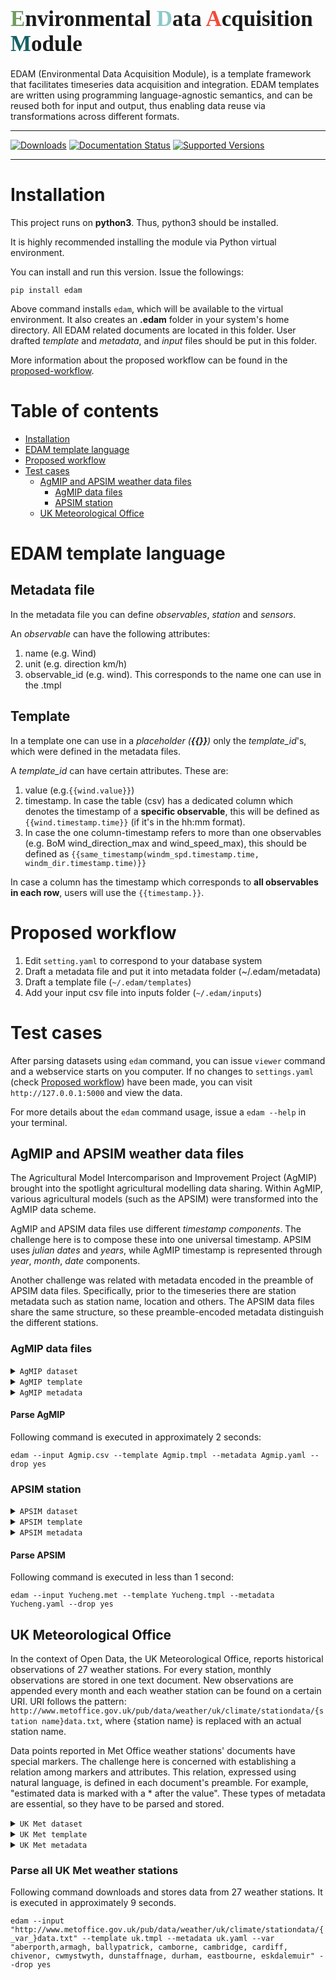 # <span style="font-family:Papyrus; font-size:35px;"><span style="color: rgb(112,156,96);">**E**</span>nvironmental <span style="color: rgb(140,201,200);">**D**</span>ata <span style="color: rgb(245,74,57);">**A**</span>cquisition <span style="color: rgb(21,97,101);">**M**</span>odule</span>

EDAM (Environmental Data Acquisition Module), is a template framework that facilitates 
timeseries data acquisition and integration. EDAM templates are written using programming 
language-agnostic semantics, and can be reused both for input and output, thus enabling 
data reuse via transformations across different formats.

---
[![Downloads](https://pepy.tech/badge/edam)](https://pepy.tech/project/edam)
[![Documentation Status](https://readthedocs.org/projects/edam/badge/?version=latest)](https://edam.readthedocs.io/en/latest/?badge=latest)
[![Supported Versions](https://img.shields.io/pypi/pyversions/edam.svg)](https://pypi.org/project/edam)

---

# Installation

This project runs on **python3**. Thus, python3 should be installed.

It is highly recommended installing the module via Python virtual environment.  

You can install and run this version. Issue the followings:

`pip install edam`

Above command installs `edam`, which will be available to the virtual environment. 
It also creates an **.edam** folder in your system's home directory. 
All EDAM related documents are located in this folder. 
User drafted *template* and *metadata*, and *input* files should be put in this folder. 

More information about the proposed workflow can be found in the [proposed-workflow](#proposed-workflow). 

# Table of contents

- [Installation](#installation)   
- [EDAM template language](#edam-template-language)   
- [Proposed workflow](#proposed-workflow)
- [Test cases](#test-cases)   
  - [AgMIP and APSIM weather data files](#agmip-and-apsim-weather-data-files)
     - [AgMIP data files](#agmip-data-files)
     - [APSIM station](#apsim-station)
  - [UK Meteorological Office](#uk-meteorological-office)


# EDAM template language

## Metadata file

In the metadata file you can define *observables*, *station* and *sensors*. 

An *observable* can have the following attributes: 
1. name (e.g. Wind)
2. unit (e.g. direction km/h)
3. observable_id (e.g. wind). This corresponds to the name one can use in the .tmpl

## Template

In a template one can use in a *placeholder (**{{}}**)* only the *template_id*'s, which were defined in the metadata files. 

A *template_id* can have certain attributes. 
These are:
1. value (e.g.`{{wind.value}}`)
2. timestamp. In case the table (csv) has a dedicated column which denotes the timestamp of a **specific observable**, this will be defined as `{{wind.timestamp.time}}` (if it's in the hh:mm format).
3. In case the one column-timestamp refers to more than one observables (e.g. BoM wind_direction_max and wind_speed_max), this should be defined as `{{same_timestamp(windm_spd.timestamp.time, windm_dir.timestamp.time)}}`

In case a column has the timestamp which corresponds to **all observables in each row**, users will use the `{{timestamp.}}`.  

# Proposed workflow

1. Edit `setting.yaml` to correspond to your database system 
1. Draft a metadata file and put it into metadata folder (~/.edam/metadata)
2. Draft a template file (`~/.edam/templates`)
3. Add your input csv file into inputs folder (`~/.edam/inputs`)

# Test cases

After parsing datasets using `edam` command, you can issue `viewer` command 
and a webservice starts on you computer. If no changes to `settings.yaml` 
(check [Proposed workflow](#proposed-workflow)) have been made, you can visit 
`http://127.0.0.1:5000` and view the data. 

For more details about the `edam` command usage, issue a `edam --help` in your terminal.  

## **AgMIP and APSIM weather data files**

The Agricultural Model Intercomparison and Improvement Project (AgMIP) brought into the spotlight agricultural modelling data sharing. 
Within AgMIP, various agricultural models (such as the APSIM) were transformed into the AgMIP data scheme. 

AgMIP and APSIM data files use different *timestamp components*. 
The challenge here is to compose these into one universal timestamp. 
APSIM uses *julian dates* and *years*, while AgMIP timestamp is represented through *year*, *month*, *date* components. 

Another challenge was related with metadata encoded in the preamble of APSIM data files. 
Specifically, prior to the timeseries there are station metadata such as station name, location and others. 
The APSIM data files share the same structure, so these preamble-encoded metadata distinguish the different stations. 


### AgMIP data files

<details>
    <summary><code>AgMIP dataset</code></summary>

```csv
@DATE    YYYY  MM  DD  SRAD  TMAX  TMIN  RAIN  WIND  DEWP  VPRS  RHUM
1980001  1980   1   1  15.0  26.0  12.2   0.0   1.4   4.8   8.6    25
1980002  1980   1   2   6.9  21.2   9.5   0.0   1.6   8.1  10.8    42
1980003  1980   1   3  10.7  22.2  14.7   8.0   1.5  11.9  14.0    52
1980004  1980   1   4  15.6  24.0  10.0   0.0   2.9   9.2  11.7    39
1980005  1980   1   5  16.3  23.9  12.0   0.0   2.7   1.7   6.9    23
1980006  1980   1   6  15.0  23.0  11.8   0.0   2.7   2.8   7.5    26
1980007  1980   1   7  16.5  22.2  11.4   0.0   2.5  -0.5   5.9    22
```
</details>

<details>
    <summary><code>AgMIP template</code></summary>


```csv
@DATE    YYYY  MM  DD  SRAD  TMAX  TMIN  RAIN  WIND  DEWP  VPRS  RHUM
{%for timestamp, srad, tmax, tmin, rain, wind, dewp, vprs, rhum in chunk%}
1980001  {{timestamp.year}}   {{timestamp.month}}   {{timestamp.day}}  {{srad.value}}  {{tmax.value}}  {{tmin.value}}   {{rain.value}}   {{wind.value}}   {{dewp.value}}   {{vprs.value}}    {{rhum.value}}
{%endfor%}
```
</details>

<details>
    <summary><code>AgMIP metadata</code></summary>
```yaml
Station:
    name: Agmip
    mobile: False
    latitude: 23.200
    longitude: 89.330
    license: Attribution
    tags:
        key1: value1
        key2: value2
Observables:
    - observable_id: tmin
      name: Temperature Min
      ontology: https://edam.org#Temperature
      qualifiers: https://edam.org#min
    - observable_id: tmax
      name: Temperature Max
      ontology: https://edam.org#Temperature
      qualifiers: https://edam.org#max
    - observable_id: rain
      name: Rain
      ontology: https://edam.org#Rain
    - observable_id: srad
      name: Solar radiation
      ontology: https://edam.org#SolarRadiation
    - observable_id: wind
      name: Wind
      ontology: https://edam.org#WindSpeed
    - observable_id: rhum
      name: Humidity
      ontology: https://edam.org#RelativeHumidity
    - observable_id: vprs
      name: Vprs
      ontology: https://edam.org#VaporPressure
    - observable_id: dewp
      name: Dewing point
      ontology: https://edam.org#DewingPoint
Units of Measurement:
    - name: Megajoule per square metre
      symbol: MJ/m^2
      relevant_observables: srad
    - name: Kilopascal
      symbol: kPa
      relevant_observables: vprs
    - name: Percent
      symbol: \%
      relevant_observables: rhum
    - name: Celcius
      symbol: degC
      relevant_observables: tmin, tmax, dewp
    - name: Millimeters
      symbol: mm
      relevant_observables: rain
    - name: kilometers per hour
      symbol: km/hr
      relevant_observables: wind
```
</details>

#### Parse AgMIP

Following command is executed in approximately 2 seconds:

`edam --input Agmip.csv --template Agmip.tmpl --metadata Agmip.yaml --drop yes`   


### APSIM station

<details>
    <summary><code>APSIM dataset</code></summary>

```csv
[weather.met.weather]

Latitude   =   36.68
longitude   =   116.98
tav   =   14.6   (oC)   !   annual   average   ambient   temperature
amp   =   28.2   (oC)   !   annual   amplitude   in   mean   monthly   temperature
!!!!   1/01/1961   to   31/12/2005
   day   year   radn   maxt   mint   rain   wind   RH
   273   2002   17.5   27.2   14.6   0   3.5   54
  274   2002   13.6   23.1   14.7   0   5.3   40
  275   2002   15.8   27.1   11.1   0   5.5   29
  276   2002   15.5   25.8   16.5   0   3.8   39
  277   2002   14.9   25.5   14.6   0   2.5   63
  278   2002   15.2   23.1   15.2   0   3   47
  279   2002   13.4   19.9   10.9   0   3   38
  280   2002   15.7   19.3   8.2   0   2.5   47
```
</details>

<details>
    <summary><code>APSIM template</code></summary>

```csv
[weather.met.weather]

Latitude   =   {{station.latitude}}
longitude   =   {{station.longitude}}
tav   =   {{station.tags.tav}}
amp   =   {{station.tags.amp}}
!!!!   1/01/1961   to   31/12/2005
   day   year   radn   maxt   mint   rain   wind   RH
{%for timestamp, radn,maxt,mint,rain,wind,RH in chunk%}
{{timestamp.dayofyear}}  {{timestamp.year}}  {{radn.value}}  {{maxt.value}}  {{mint.value}}  {{rain.value}}  {{wind.value}}  {{RH.value}}
{%endfor%}
```
</details>

<details>
    <summary><code>APSIM metadata</code></summary>

```yaml
Station:
    name: Yucheng
    license: Attribution
Observables:
    - observable_id: mint
      name: Temperature
      ontology: https://edam.org#Temperature
      qualifiers: https://edam.org#min
    - observable_id: maxt
      name: Max Temperature
      ontology: https://edam.org#Temperature
      qualifiers: https://edam.org#max
    - observable_id: rain
      name: Rain
      ontology: https://edam.org#Rain
    - observable_id: radn
      name: Solar radiation
      ontology: https://edam.org#SolarRadiation
    - observable_id: wind
      name: Wind
      ontology: https://edam.org#WindSpeed
    - observable_id: RH
      name: Relative humidity
      ontology: https://edam.org#RelativeHumidity
Units of Measurement:
    - name: Millijoule per square meters
      symbol: mJ/m^2
      relevant_observables: radn
    - name: Percent
      symbol: \%
      relevant_observables: RH
    - name: Celcius
      symbol: degC
      relevant_observables: mint, maxt
    - name: Millimeters
      symbol: mm
      relevant_observables: rain
    - name: Meters per second
      symbol: m/s
      relevant_observables: wind
```

</details>

#### Parse APSIM

Following command is executed in less than 1 second:

`edam --input Yucheng.met --template Yucheng.tmpl --metadata Yucheng.yaml --drop yes`   


## **UK Meteorological Office**

In the context of Open Data, the UK Meteorological Office, reports historical observations of 27 weather stations. 
For every station, monthly observations are stored in one text document. 
New observations are appended every month and each weather station can be found on a certain URI. 
URI follows the pattern: 
`http://www.metoffice.gov.uk/pub/data/weather/uk/climate/stationdata/{station name}data.txt`, where {station name} is replaced with an actual station name. 

Data points reported in Met Office weather stations' documents have special markers. 
The challenge here is concerned with establishing a relation among markers and attributes. 
This relation, expressed using natural language, is defined in each document's preamble. 
For example, "estimated data is marked with a * after the value". 
These types of metadata are essential, so they have to be parsed and stored. 



<details>
    <summary><code>UK Met dataset</code></summary>

```csv
Cwmystwyth
Location: 277300E 274900N, Lat 52.358 Lon -3.802, 301 metres amsl
Estimated data is marked with a * after the value.
Missing data (more than 2 days missing in month) is marked by  ---.
Sunshine data taken from an automatic Kipp & Zonen sensor marked with a #, otherwise sunshine data taken from a Campbell Stokes recorder.
   yyyy  mm   tmax    tmin      af    rain     sun
              degC    degC    days      mm   hours
   1959   1    4.5    -1.9      20    ---     57.2
  1959    2    7.3     0.9      15    ---     87.2
  1959    3    8.4     3.1       3    ---     81.6
  1959    4   10.8     3.7       1    ---    107.4
  1959    5   15.8     5.8       1    ---    213.5
  1959    6   16.9     8.2       0    ---    209.4
  1959    7   18.5     9.5       0    ---    167.8
  1959    8   19.0    10.5       0    ---    164.8
  1959    9   18.3     5.9       0    ---    196.5
  1959   10   14.8     7.9       1    ---    101.1
  1959   11    8.8     3.9       3    ---     38.9
  1959   12    7.2     2.5       3    ---     19.2
```

</details>

<details>
    <summary><code>UK Met template</code></summary>

```csv
{{station.name}}
Location:{{station.location}}, Lat {{station.latitude}} Lon {{station.longitude}}, {{station.tags.altitude}}
Estimated data is marked with a * after the value.
Missing data (more than 2 days missing in month) is marked by  ---.
Sunshine data taken from an automatic Kipp & Zonen sensor marked with a #, otherwise sunshine data taken from a Campbell Stokes recorder.
   yyyy  mm   tmax    tmin      af    rain     sun
              degC    degC    days      mm   hours
{%for timestamp, tmax,tmin,af,rain,sun in chunk%}
{{timestamp.year}}  {{timestamp.month}}  {{tmax.value}}  {{tmin.value}}  {{af.value}}  {{rain.value}}  {{sun.value}}
{%endfor%}
```

</details>

<details>
    <summary><code>UK Met metadata</code></summary>

```yaml
Station:
    license: Attribution
    region: United Kingdom
    url: http://www.metoffice.gov.uk/
    tags:
        key1:value1
        key2:value2
Observables:
    -   observable_id: tmin
        name: Temperature minimum
        ontology: https://edam.org#Temperature
        qualifiers: https://edam.org#min
    -   observable_id: tmax
        name: Temperature Max
        ontology: https://edam.org#Temperature
        qualifiers: https://edam.org#max
    -   observable_id: rain
        name: Rain
        ontology: https://edam.org#Rain
    -   observable_id: af
        name: Days of air frost
        ontology: https://edam.org#AirFrostDays
    -   observable_id: sun
        name: Sunshine duration
        ontology: https://edam.org#SunShineDuration
Units of Measurement:
    -   name: Days
        symbol: D
        relevant_observables: af, sun
    -   name: Celcius
        symbol: degC
        relevant_observables: tmin, tmax
    -   name: Millimeters
        symbol: mm
        relevant_observables: rain
```

</details>

### Parse all UK Met weather stations

Following command downloads and stores data from 27 weather stations. 
It is executed in approximately 9 seconds.   

`edam --input "http://www.metoffice.gov.uk/pub/data/weather/uk/climate/stationdata/{_var_}data.txt" --template uk.tmpl --metadata uk.yaml --var "aberporth,armagh, ballypatrick, camborne, cambridge, cardiff, chivenor, cwmystwyth, dunstaffnage, durham, eastbourne, eskdalemuir" --drop yes`
